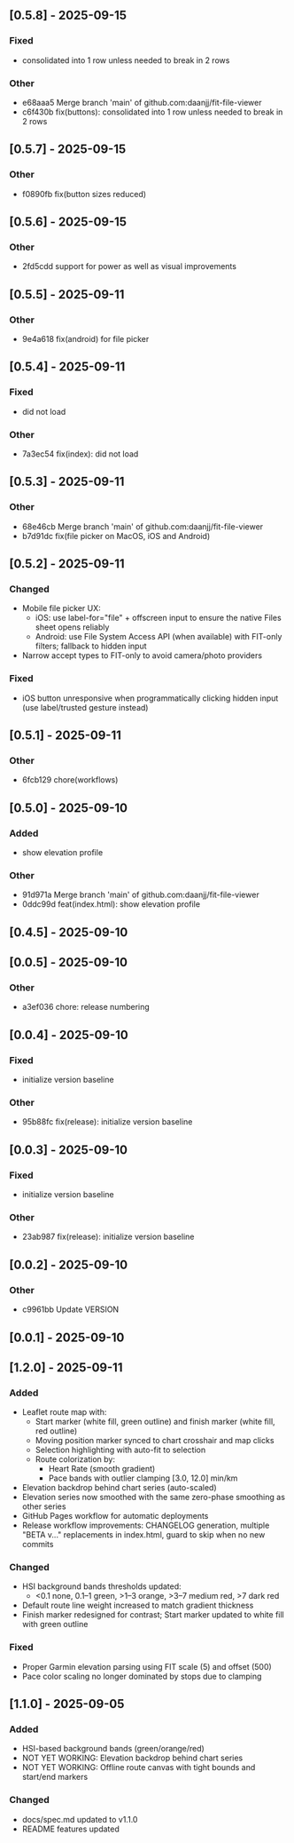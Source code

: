 ## [0.5.8] - 2025-09-15

### Fixed
- consolidated into 1 row unless needed to break in 2 rows

### Other
- e68aaa5 Merge branch 'main' of github.com:daanjj/fit-file-viewer
- c6f430b fix(buttons): consolidated into 1 row unless needed to break in 2 rows

## [0.5.7] - 2025-09-15

### Other
- f0890fb fix(button sizes reduced)

## [0.5.6] - 2025-09-15

### Other
- 2fd5cdd support for power as well as visual improvements

## [0.5.5] - 2025-09-11

### Other
- 9e4a618 fix(android) for file picker

## [0.5.4] - 2025-09-11

### Fixed
- did not load

### Other
- 7a3ec54 fix(index): did not load

## [0.5.3] - 2025-09-11

### Other
- 68e46cb Merge branch 'main' of github.com:daanjj/fit-file-viewer
- b7d91dc fix(file picker on MacOS, iOS and Android)

## [0.5.2] - 2025-09-11

### Changed
- Mobile file picker UX:
  - iOS: use label-for="file" + offscreen input to ensure the native Files sheet opens reliably
  - Android: use File System Access API (when available) with FIT-only filters; fallback to hidden input
- Narrow accept types to FIT-only to avoid camera/photo providers

### Fixed
- iOS button unresponsive when programmatically clicking hidden input (use label/trusted gesture instead)

## [0.5.1] - 2025-09-11

### Other
- 6fcb129 chore(workflows)

## [0.5.0] - 2025-09-10

### Added
- show elevation profile

### Other
- 91d971a Merge branch 'main' of github.com:daanjj/fit-file-viewer
- 0ddc99d feat(index.html): show elevation profile

## [0.4.5] - 2025-09-10

## [0.0.5] - 2025-09-10

### Other
- a3ef036 chore: release numbering

## [0.0.4] - 2025-09-10

### Fixed
- initialize version baseline

### Other
- 95b88fc fix(release): initialize version baseline

## [0.0.3] - 2025-09-10

### Fixed
- initialize version baseline

### Other
- 23ab987 fix(release): initialize version baseline

## [0.0.2] - 2025-09-10

### Other
- c9961bb Update VERSION

## [0.0.1] - 2025-09-10

## [1.2.0] - 2025-09-11
### Added
- Leaflet route map with:
  - Start marker (white fill, green outline) and finish marker (white fill, red outline)
  - Moving position marker synced to chart crosshair and map clicks
  - Selection highlighting with auto-fit to selection
  - Route colorization by:
    - Heart Rate (smooth gradient)
    - Pace bands with outlier clamping [3.0, 12.0] min/km
- Elevation backdrop behind chart series (auto-scaled)
- Elevation series now smoothed with the same zero-phase smoothing as other series
- GitHub Pages workflow for automatic deployments
- Release workflow improvements: CHANGELOG generation, multiple "BETA v..." replacements in index.html, guard to skip when no new commits

### Changed
- HSI background bands thresholds updated:
  - <0.1 none, 0.1–1 green, >1–3 orange, >3–7 medium red, >7 dark red
- Default route line weight increased to match gradient thickness
- Finish marker redesigned for contrast; Start marker updated to white fill with green outline

### Fixed
- Proper Garmin elevation parsing using FIT scale (5) and offset (500)
- Pace color scaling no longer dominated by stops due to clamping

## [1.1.0] - 2025-09-05
### Added
- HSI-based background bands (green/orange/red)
- NOT YET WORKING: Elevation backdrop behind chart series
- NOT YET WORKING: Offline route canvas with tight bounds and start/end markers

### Changed
- docs/spec.md updated to v1.1.0
- README features updated
